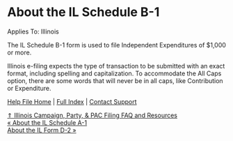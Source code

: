  About the IL Schedule B-1
==========

Applies To: Illinois

The IL Schedule B-1 form is used to file Independent Expenditures of $1,000 or more.

Illinois e-filing expects the type of transaction to be submitted with an exact format, including spelling and capitalization. To accommodate the All Caps option, there are some words that will never be in all caps, like Contribution or Expenditure.

[Help File Home](/help/) | [Full Index](/Help-File-Directory/) | [Contact Support](mailto:support@ISPolitical.com)

[⇑ Illinois Campaign, Party, & PAC Filing FAQ and Resources](/Illinois-Campaign-Party-PAC-Filing-FAQ-and-Resources)  
[« About the IL Schedule A-1](/About-the-IL-Schedule-A-1)  
[About the IL Form D-2 »](/About-the-IL-Form-D-2)